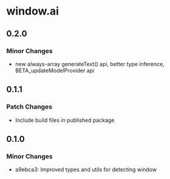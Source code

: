 # window.ai

## 0.2.0

### Minor Changes

- new always-array generateText() api, better type inference, BETA_updateModelProvider api

## 0.1.1

### Patch Changes

- Include build files in published package

## 0.1.0

### Minor Changes

- a9ebca3: Improved types and utils for detecting window

